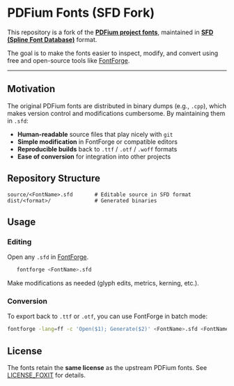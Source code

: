 # PDFium Fonts (SFD Fork)

This repository is a fork of the **[PDFium project fonts](https://pdfium.googlesource.com/pdfium/+/refs/heads/main/core/fonts/)**, 
maintained in **[SFD (Spline Font Database)](https://fontforge.org/docs/techref/sfdformat.html)** format.  

The goal is to make the fonts easier to inspect, modify, and convert using free and open-source tools 
like [FontForge](https://fontforge.org/).

---

## Motivation

The original PDFium fonts are distributed in binary dumps (e.g., `.cpp`), which makes version control 
and modifications cumbersome. By maintaining them in `.sfd`:

- **Human-readable** source files that play nicely with `git`  
- **Simple modification** in FontForge or compatible editors  
- **Reproducible builds** back to `.ttf` / `.otf` / `.woff` formats  
- **Ease of conversion** for integration into other projects  

## Repository Structure

```
source/<FontName>.sfd       # Editable source in SFD format
dist/<format>/              # Generated binaries
````

## Usage

### Editing

Open any `.sfd` in [FontForge](https://fontforge.org/).  

```bash
   fontforge <FontName>.sfd
````

Make modifications as needed (glyph edits, metrics, kerning, etc.).

### Conversion

To export back to `.ttf` or `.otf`, you can use FontForge in batch mode:

```bash
fontforge -lang=ff -c 'Open($1); Generate($2)' <FontName>.sfd <FontName>.ttf
```

## License

The fonts retain the **same license** as the upstream PDFium fonts.
See [LICENSE_FOXIT](./source/LICENSE_FOXIT) for details.
